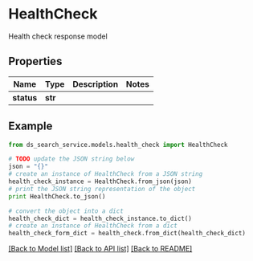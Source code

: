 # HealthCheck

Health check response model

## Properties

Name | Type | Description | Notes
------------ | ------------- | ------------- | -------------
**status** | **str** |  | 

## Example

```python
from ds_search_service.models.health_check import HealthCheck

# TODO update the JSON string below
json = "{}"
# create an instance of HealthCheck from a JSON string
health_check_instance = HealthCheck.from_json(json)
# print the JSON string representation of the object
print HealthCheck.to_json()

# convert the object into a dict
health_check_dict = health_check_instance.to_dict()
# create an instance of HealthCheck from a dict
health_check_form_dict = health_check.from_dict(health_check_dict)
```
[[Back to Model list]](../README.md#documentation-for-models) [[Back to API list]](../README.md#documentation-for-api-endpoints) [[Back to README]](../README.md)


